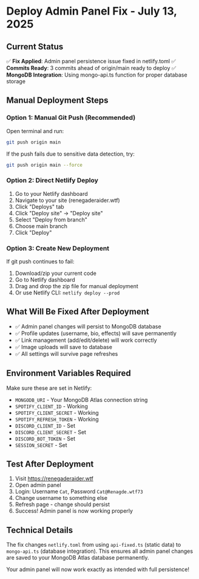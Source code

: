 # Deploy Admin Panel Fix - July 13, 2025

## Current Status
✅ **Fix Applied**: Admin panel persistence issue fixed in netlify.toml
✅ **Commits Ready**: 3 commits ahead of origin/main ready to deploy
✅ **MongoDB Integration**: Using mongo-api.ts function for proper database storage

## Manual Deployment Steps

### Option 1: Manual Git Push (Recommended)
Open terminal and run:
```bash
git push origin main
```

If the push fails due to sensitive data detection, try:
```bash
git push origin main --force
```

### Option 2: Direct Netlify Deploy
1. Go to your Netlify dashboard
2. Navigate to your site (renegaderaider.wtf)
3. Click "Deploys" tab
4. Click "Deploy site" → "Deploy site"
5. Select "Deploy from branch"
6. Choose main branch
7. Click "Deploy"

### Option 3: Create New Deployment
If git push continues to fail:
1. Download/zip your current code
2. Go to Netlify dashboard
3. Drag and drop the zip file for manual deployment
4. Or use Netlify CLI: `netlify deploy --prod`

## What Will Be Fixed After Deployment
- ✅ Admin panel changes will persist to MongoDB database
- ✅ Profile updates (username, bio, effects) will save permanently
- ✅ Link management (add/edit/delete) will work correctly
- ✅ Image uploads will save to database
- ✅ All settings will survive page refreshes

## Environment Variables Required
Make sure these are set in Netlify:
- `MONGODB_URI` - Your MongoDB Atlas connection string
- `SPOTIFY_CLIENT_ID` - Working
- `SPOTIFY_CLIENT_SECRET` - Working  
- `SPOTIFY_REFRESH_TOKEN` - Working
- `DISCORD_CLIENT_ID` - Set
- `DISCORD_CLIENT_SECRET` - Set
- `DISCORD_BOT_TOKEN` - Set
- `SESSION_SECRET` - Set

## Test After Deployment
1. Visit https://renegaderaider.wtf
2. Open admin panel
3. Login: Username `Cat`, Password `Cat@Renagde.wtf73`
4. Change username to something else
5. Refresh page - change should persist
6. Success! Admin panel is now working properly

## Technical Details
The fix changes `netlify.toml` from using `api-fixed.ts` (static data) to `mongo-api.ts` (database integration). This ensures all admin panel changes are saved to your MongoDB Atlas database permanently.

Your admin panel will now work exactly as intended with full persistence!